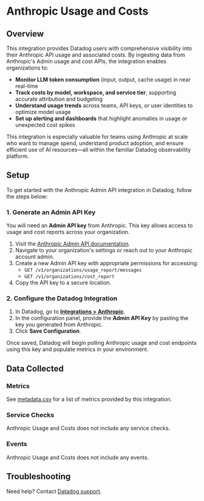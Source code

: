 # Anthropic Usage and Costs

## Overview

This integration provides Datadog users with comprehensive visibility into their Anthropic API usage and associated costs. By ingesting data from Anthropic's Admin usage and cost APIs, the integration enables organizations to:

- **Monitor LLM token consumption** (input, output, cache usage) in near real-time
- **Track costs by model, workspace, and service tier**, supporting accurate attribution and budgeting
- **Understand usage trends** across teams, API keys, or user identities to optimize model usage
- **Set up alerting and dashboards** that highlight anomalies in usage or unexpected cost spikes

This integration is especially valuable for teams using Anthropic at scale who want to manage spend, understand product adoption, and ensure efficient use of AI resources—all within the familiar Datadog observability platform.

## Setup

To get started with the Anthropic Admin API integration in Datadog, follow the steps below:

### 1. Generate an Admin API Key

You will need an **Admin API key** from Anthropic. This key allows access to usage and cost reports across your organization.

1. Visit the [Anthropic Admin API documentation][5].
2. Navigate to your organization's settings or reach out to your Anthropic account admin.
3. Create a new Admin API key with appropriate permissions for accessing:
   - `GET /v1/organizations/usage_report/messages`
   - `GET /v1/organizations/cost_report`
4. Copy the API key to a secure location.

### 2. Configure the Datadog Integration

1. In Datadog, go to [**Integrations > Anthropic**](https://app.datadoghq.com/integrations?integrationId=anthropic).
2. In the configuration panel, provide the **Admin API Key** by pasting the key you generated from Anthropic.
3. Click **Save Configuration**.

Once saved, Datadog will begin polling Anthropic usage and cost endpoints using this key and populate metrics in your environment.
## Data Collected

### Metrics

See [metadata.csv][4] for a list of metrics provided by this integration.

### Service Checks

Anthropic Usage and Costs does not include any service checks.

### Events

Anthropic Usage and Costs does not include any events.

## Troubleshooting

Need help? Contact [Datadog support][3].

[1]: https://www.anthropic.com/
[2]: https://app.datadoghq.com/account/settings/agent/latest
[3]: https://docs.datadoghq.com/help/
[4]: https://github.com/DataDog/integrations-core/blob/master/anthropic_usage_and_costs/metadata.csv
[5]: https://docs.anthropic.com/en/docs/admin-api-overview

